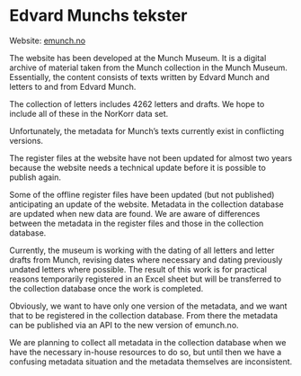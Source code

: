 # Edvard Munchs tekster
Website: [emunch.no](https://www.emunch.no/)

The website has been developed at the Munch Museum. It is a digital archive of material taken from the Munch collection in the Munch Museum. Essentially, the content consists of texts written by Edvard Munch and letters to and from Edvard Munch.

The collection of letters includes 4262 letters and drafts. We hope to include all of these in the NorKorr data set.

Unfortunately, the metadata for Munch’s texts currently exist in conflicting versions.

The register files at the website have not been updated for almost two years because the website needs a technical update before it is possible to publish again.

Some of the offline register files have been updated (but not published) anticipating an update of the website. 
Metadata in the collection database are updated when new data are found. We are aware of differences between the metadata in the register files and those in the collection database. 

Currently, the museum is working with the dating of all letters and letter drafts from Munch, revising dates where necessary and dating previously undated letters where possible. The result of this work is for practical reasons temporarily registered in an Excel sheet but will be transferred to the collection database once the work is completed.

Obviously, we want to have only one version of the metadata, and we want that to be registered in the collection database. From there the metadata can be published via an API to the new version of emunch.no.

We are planning to collect all metadata in the collection database when we have the necessary in-house resources to do so, but until then we have a confusing metadata situation and the metadata themselves are inconsistent.
